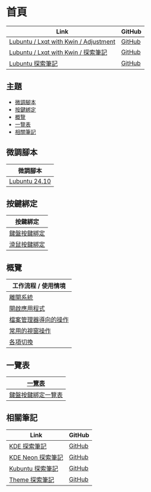 

# 首頁

| Link | GitHub |
| ---- | ------ |
| [Lubuntu / Lxqt with Kwin / Adjustment](https://samwhelp.github.io/lubuntu-lxqt-with-kwin-adjustment/) | [GitHub](https://github.com/samwhelp/lubuntu-lxqt-with-kwin-adjustment) |
| [Lubuntu / Lxqt with Kwin / 探索筆記](https://samwhelp.github.io/note-about-lubuntu-lxqt-with-kwin/) | [GitHub](https://github.com/samwhelp/note-about-lubuntu-lxqt-with-kwin) |
| [Lubuntu 探索筆記](https://samwhelp.github.io/note-about-lubuntu/) | [GitHub](https://github.com/samwhelp/note-about-lubuntu) |




## 主題

* [微調腳本](#微調腳本)
* [按鍵綁定](#按鍵綁定)
* [概覽](#概覽)
* [一覽表](#一覽表)
* [相關筆記](#相關筆記)




## 微調腳本

| 微調腳本 |
| -------- |
| [Lubuntu 24.10](https://github.com/samwhelp/lubuntu-lxqt-with-kwin-adjustment/tree/main/prototype/main/lxqt-config/Main) |




## 按鍵綁定

| 按鍵綁定 |
| ------- |
| [鍵盤按鍵綁定](https://samwhelp.github.io/note-about-lubuntu-lxqt-with-kwin/read/config/keybind.html) |
| [滑鼠按鍵綁定](https://samwhelp.github.io/note-about-lubuntu-lxqt-with-kwin/read/config/mousebind.html) |




## 概覽

| 工作流程 / 使用情境 |
| ----------------- |
| [離開系統](https://samwhelp.github.io/note-about-lubuntu-lxqt-with-kwin/read/guide/workflow/exit.html) |
| [開啟應用程式](https://samwhelp.github.io/note-about-lubuntu-lxqt-with-kwin/read/guide/workflow/launch-application.html) |
| [檔案管理器導向的操作](https://samwhelp.github.io/note-about-lubuntu-lxqt-with-kwin/read/guide/workflow/file-manager-oriented.html) |
| [常用的視窗操作](https://samwhelp.github.io/note-about-lubuntu-lxqt-with-kwin/read/guide/workflow/window-control.html) |
| [各項切換](https://samwhelp.github.io/note-about-lubuntu-lxqt-with-kwin/read/guide/workflow/switch.html) |




## 一覽表

| [一覽表](https://samwhelp.github.io/note-about-lubuntu-lxqt-with-kwin/read/cheatsheet.html) |
| ----- |
| [鍵盤按鍵綁定一覽表](https://samwhelp.github.io/note-about-lubuntu-lxqt-with-kwin/read/cheatsheet/keybind.html) |




## 相關筆記

| Link | GitHub |
| ---- | ------ |
| [KDE 探索筆記](https://samwhelp.github.io/note-about-kde/) | [GitHub](https://github.com/samwhelp/note-about-kde) |
| [KDE Neon 探索筆記](https://samwhelp.github.io/note-about-kde-neon/) | [GitHub](https://github.com/samwhelp/note-about-kde-neon) |
| [Kubuntu 探索筆記](https://samwhelp.github.io/note-about-kubuntu) | [GitHub](https://github.com/samwhelp/note-about-kubuntu) |
| [Theme 探索筆記](https://samwhelp.github.io/note-about-theme/) | [GitHub](https://github.com/samwhelp/note-about-theme) |
